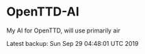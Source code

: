 # OpenTTD-AI
My AI for OpenTTD, will use primarily air

Latest backup: Sun Sep 29 04:48:01 UTC 2019
